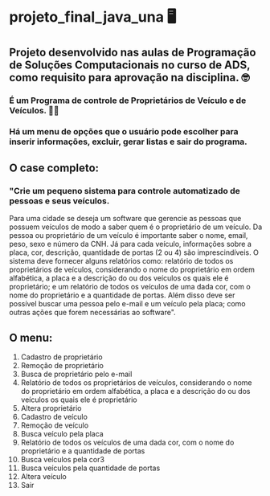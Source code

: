 # projeto_final_java_una 🖥️

## Projeto desenvolvido nas aulas de Programação de Soluções Computacionais no curso de ADS, como requisito para aprovação na disciplina. 🤓

### É um Programa de controle de Proprietários de Veículo e de Veículos. 👫🚗 

### Há um menu de opções que o usuário pode escolher para inserir informações, excluir, gerar listas e sair do programa.

## O case completo:

### "Crie um pequeno sistema para controle automatizado de pessoas e seus veículos.
Para uma cidade se deseja um software que gerencie as pessoas que possuem veículos de modo a saber
quem é o proprietário de um veículo. Da pessoa ou proprietário de um veículo é importante saber o nome, email, 
peso, sexo e número da CNH. Já para cada veículo, informações sobre a placa, cor, descrição, quantidade
de portas (2 ou 4) são imprescindíveis. O sistema deve fornecer alguns relatórios como: relatório de todos os
proprietários de veículos, considerando o nome do proprietário em ordem alfabética, a placa e a descrição
do ou dos veículos os quais ele é proprietário; e um relatório de todos os veículos de uma dada cor, com o
nome do proprietário e a quantidade de portas. Além disso deve ser possível buscar uma pessoa pelo e-mail
e um veículo pela placa; como outras ações que forem necessárias ao software".

## O menu:

1. Cadastro de proprietário
2. Remoção de proprietário
3. Busca de proprietário pelo e-mail
4. Relatório de todos os proprietários de veículos, considerando o nome do proprietário em ordem
alfabética, a placa e a descrição do ou dos veículos os quais ele é proprietário
5. Altera proprietário
6. Cadastro de veículo
7. Remoção de veículo
8. Busca veículo pela placa
9. Relatório de todos os veículos de uma dada cor, com o nome do proprietário e a quantidade de portas
10. Busca veículos pela cor3
11. Busca veículos pela quantidade de portas
12. Altera veículo
13. Sair
